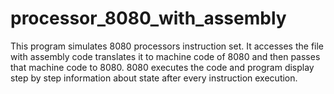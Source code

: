# processor_8080_with_assembly
This program simulates 8080 processors instruction set. It accesses the file with assembly code translates it to machine code of 8080 and then passes that machine code to 8080. 8080 executes the code  and program display step by step information about state after every instruction execution.

